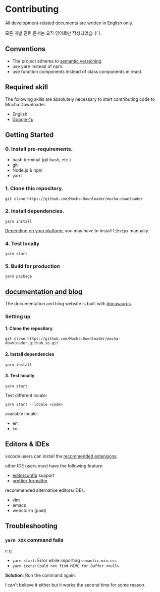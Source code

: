 # Contributing

All development-related documents are written in English only.

모든 개발 관련 문서는 오직 영어로만 작성되었습니다.

## Conventions

- The project adheres to [semantic versioning](https://semver.org).
- use yarn instead of npm.
- use function components instead of class components in react.

## Required skill

The following skills are absolutely necessary to start contributing code to Mocha Downloader.

- English
- [Google-fu](https://www.urbandictionary.com/define.php?term=google-fu)

## Getting Started

### 0. Install pre-requirements.

- bash terminal (git bash, etc.)
- git
- Node.js & npm
- yarn

### 1. Clone this repository.

```
git clone https://github.com/Mocha-Downloader/mocha-downloader
```

### 2. Install dependencies.

```
yarn install
```

[Depending on your platform](https://sharp.pixelplumbing.com/install#prebuilt-binaries), you may have to install `libvips` manually.

### 4. Test locally

```
yarn start
```

### 5. Build for production

```
yarn package
```

## [documentation and blog](https://github.com/Mocha-Downloader/mocha-downloader.github.io)

The documentation and blog website is built with [docusaurus](https://docusaurus.io).

### Setting up

#### 1. Clone the repository

```
git clone https://github.com/Mocha-Downloader/mocha-downloader.github.io.git
```

#### 2. Install dependencies

```
yarn install
```

#### 3. Test locally

```
yarn start
```

Test different locale:

```
yarn start --locale <code>
```

available locale:

- en
- ko

## Editors & IDEs

vscode users can install the [recommended extensions](./.vscode/extensions.json).

other IDE users must have the following feature:

- [editorconfig](./.editorconfig) support
- [prettier formatter](./.prettierrc)

recommended alternative editors/IDEs:

- vim
- emacs
- webstorm (paid)

## Troubleshooting

### `yarn XXX` command fails

e.g.

- `yarn start`: Error while importing `semantic.min.css`
- `yarn icons`: `Could not find MIME for Buffer <null>`

**Solution**: Run the command again.

I can't believe it either but it works the second time for some reason.
